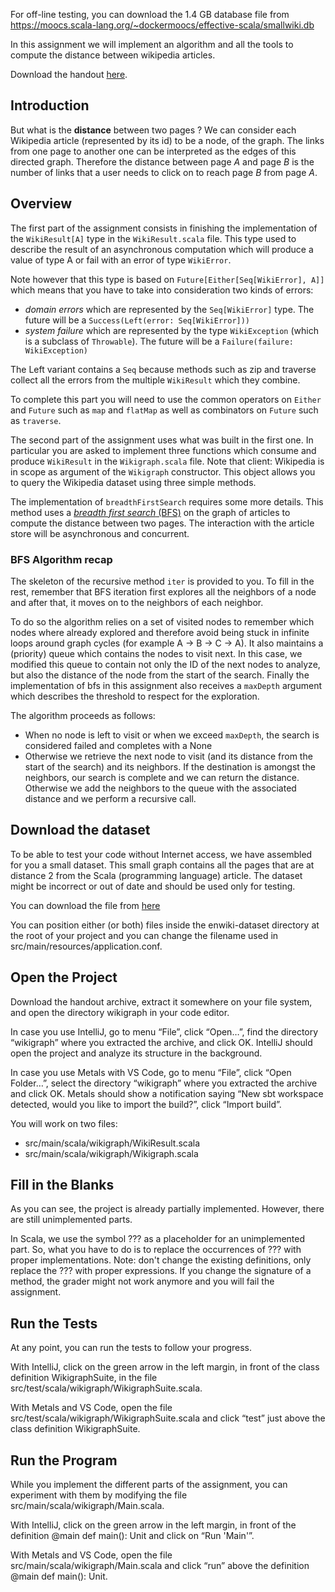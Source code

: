 For off-line testing, you can download the 1.4 GB database file from https://moocs.scala-lang.org/~dockermoocs/effective-scala/smallwiki.db

In this assignment we will implement an algorithm and all the tools to compute the distance between wikipedia articles.

Download the handout [here](https://moocs.scala-lang.org/~dockermoocs/handouts/scala-3/wikigraph.zip).

## Introduction

But what is the **distance** between two pages ? We can consider each Wikipedia article (represented by its id) to be a node, of the graph. The links from one page to another one can be interpreted as the edges of this directed graph. Therefore the distance between page *A* and page *B* is the number of links that a user needs to click on to reach page *B* from page *A*.

## Overview

The first part of the assignment consists in finishing the implementation of the `WikiResult[A]` type in the `WikiResult.scala` file. This type used to describe the result of an asynchronous computation which will produce a value of type A or fail with an error of type `WikiError`.

Note however that this type is based on `Future[Either[Seq[WikiError], A]]` which means that you have to take into consideration two kinds of errors:

- *domain errors* which are represented by the `Seq[WikiError]` type. The future will be a `Success(Left(error: Seq[WikiError]))`
- *system failure* which are represented by the type `WikiException` (which is a subclass of `Throwable`). The future will be a `Failure(failure: WikiException)`

The Left variant contains a `Seq` because methods such as zip and traverse collect all the errors from the multiple `WikiResult` which they combine.

To complete this part you will need to use the common operators on `Either` and `Future` such as `map` and `flatMap` as well as combinators on `Future` such as `traverse`.

The second part of the assignment uses what was built in the first one. In particular you are asked to implement three functions which consume and produce `WikiResult` in the `Wikigraph.scala` file. Note that client: Wikipedia is in scope as argument of the `Wikigraph` constructor. This object allows you to query the Wikipedia dataset using three simple methods.

The implementation of `breadthFirstSearch` requires some more details. This method uses a [*breadth first search* (BFS)](https://en.wikipedia.org/wiki/Breadth-first_search) on the graph of articles to compute the distance between two pages. The interaction with the article store will be asynchronous and concurrent.

### BFS Algorithm recap

The skeleton of the recursive method `iter` is provided to you. To fill in the rest, remember that BFS iteration first explores all the neighbors of a node and after that, it moves on to the neighbors of each neighbor.

To do so the algorithm relies on a set of visited nodes to remember which nodes where already explored and therefore avoid being stuck in infinite loops around graph cycles (for example A -> B -> C -> A). It also maintains a (priority) queue which contains the nodes to visit next. In this case, we modified this queue to contain not only the ID of the next nodes to analyze, but also the distance of the node from the start of the search. Finally the implementation of bfs in this assignment also receives a `maxDepth` argument which describes the threshold to respect for the exploration.

The algorithm proceeds as follows:

- When no node is left to visit or when we exceed `maxDepth`, the search is considered failed and completes with a None
- Otherwise we retrieve the next node to visit (and its distance from the start of the search) and its neighbors. If the destination is amongst the neighbors, our search is complete and we can return the distance. Otherwise we add the neighbors to the queue with the associated distance and we perform a recursive call.

## Download the dataset

To be able to test your code without Internet access, we have assembled for you a small dataset. This small graph contains all the pages that are at distance 2 from the Scala (programming language) article. The dataset might be incorrect or out of date and should be used only for testing.

You can download the file from [here](https://moocs.scala-lang.org/~dockermoocs/effective-scala/smallwiki.db)

You can position either (or both) files inside the enwiki-dataset directory at the root of your project and you can change the filename used in src/main/resources/application.conf.

## Open the Project

Download the handout archive, extract it somewhere on your file system, and open the directory wikigraph in your code editor.

In case you use IntelliJ, go to menu “File”, click “Open…”, find the directory “wikigraph” where you extracted the archive, and click OK. IntelliJ should open the project and analyze its structure in the background.

In case you use Metals with VS Code, go to menu “File”, click “Open Folder…”, select the directory “wikigraph” where you extracted the archive and click OK. Metals should show a notification saying “New sbt workspace detected, would you like to import the build?”, click “Import build”.

You will work on two files:

- src/main/scala/wikigraph/WikiResult.scala
- src/main/scala/wikigraph/Wikigraph.scala

## Fill in the Blanks

As you can see, the project is already partially implemented. However, there are still unimplemented parts.

In Scala, we use the symbol ??? as a placeholder for an unimplemented part. So, what you have to do is to replace the occurrences of ??? with proper implementations. Note: don't change the existing definitions, only replace the ??? with proper expressions. If you change the signature of a method, the grader might not work anymore and you will fail the assignment.

## Run the Tests

At any point, you can run the tests to follow your progress.

With IntelliJ, click on the green arrow in the left margin, in front of the class definition WikigraphSuite, in the file src/test/scala/wikigraph/WikigraphSuite.scala.

With Metals and VS Code, open the file src/test/scala/wikigraph/WikigraphSuite.scala and click “test” just above the class definition WikigraphSuite.

## Run the Program

While you implement the different parts of the assignment, you can experiment with them by modifying the file src/main/scala/wikigraph/Main.scala.

With IntelliJ, click on the green arrow in the left margin, in front of the definition @main def main(): Unit and click on “Run 'Main'”.

With Metals and VS Code, open the file src/main/scala/wikigraph/Main.scala and click “run” above the definition @main def main(): Unit.